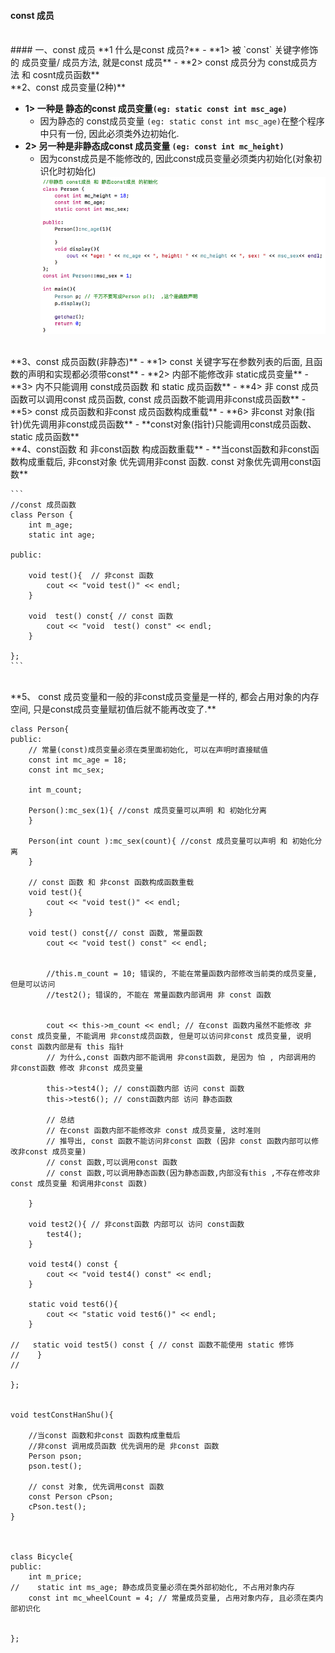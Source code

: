 #### const 成员


<br>
#### 一、const 成员
**1 什么是const 成员?**
- **1> 被 `const` 关键字修饰的 成员变量/ 成员方法, 就是const 成员**
- **2> const 成员分为 const成员方法 和 cosnt成员函数**



<br>
**2、const 成员变量(2种)**

- **1> 一种是 静态的const 成员变量`(eg: static const int msc_age)`**
    - 因为静态的 const成员变量 `(eg: static const int msc_age)`在整个程序中只有一份, 因此必须类外边初始化.
- **2> 另一种是非静态成const 成员变量 `(eg: const int mc_height)`**
    - 因为const成员是不能修改的, 因此const成员变量必须类内初始化(对象初识化时初始化)
![](/assets/Snip20190218_4.png)


<br>
**3、const 成员函数(非静态)**
- **1> const 关键字写在参数列表的后面, 且函数的声明和实现都必须带const**
- **2> 内部不能修改非 static成员变量**
- **3> 内不只能调用 const成员函数 和 static 成员函数**
- **4> 非 const 成员函数可以调用const 成员函数, const 成员函数不能调用非const成员函数**
- **5> const 成员函数和非const 成员函数构成重载**
- **6> 非const 对象(指针)优先调用非const成员函数**
- **const对象(指针)只能调用const成员函数、static 成员函数**




<br>
**4、const函数 和 非const函数 构成函数重载**
- **当const函数和非const函数构成重载后, 非const对象 优先调用非const 函数. const 对象优先调用const函数**
    
    ```
    //const 成员函数
    class Person {
        int m_age;
        static int age;
        
    public:
        
        void test(){  // 非const 函数
            cout << "void test()" << endl;
        }
        
        void  test() const{ // const 函数
            cout << "void  test() const" << endl;
        }
        
    };
    ```

<br>
**5、 const 成员变量和一般的非const成员变量是一样的, 都会占用对象的内存空间, 只是const成员变量赋初值后就不能再改变了.**


```
class Person{
public:
    // 常量(const)成员变量必须在类里面初始化, 可以在声明时直接赋值
    const int mc_age = 18;
    const int mc_sex;
    
    int m_count;
    
    Person():mc_sex(1){ //const 成员变量可以声明 和 初始化分离
    }
    
    Person(int count ):mc_sex(count){ //const 成员变量可以声明 和 初始化分离
    }
    
    // const 函数 和 非const 函数构成函数重载
    void test(){
        cout << "void test()" << endl;
    }
    
    void test() const{// const 函数, 常量函数
        cout << "void test() const" << endl;
        
        
        //this.m_count = 10; 错误的, 不能在常量函数内部修改当前类的成员变量, 但是可以访问
        //test2(); 错误的, 不能在 常量函数内部调用 非 const 函数
        
        
        cout << this->m_count << endl; // 在const 函数内虽然不能修改 非const 成员变量, 不能调用 非const成员函数, 但是可以访问非const 成员变量, 说明 const 函数内部是有 this 指针
        // 为什么,const 函数内部不能调用 非const函数, 是因为 怕 , 内部调用的 非const函数 修改 非const 成员变量
        
        this->test4(); // const函数内部 访问 const 函数
        this->test6(); // const函数内部 访问 静态函数
        
        // 总结
        // 在const 函数内部不能修改非 const 成员变量, 这时准则
        // 推导出, const 函数不能访问非const 函数 (因非 const 函数内部可以修改非const 成员变量)
        // const 函数,可以调用const 函数
        // const 函数,可以调用静态函数(因为静态函数,内部没有this ,不存在修改非const 成员变量 和调用非const 函数)
        
    }
    
    void test2(){ // 非const函数 内部可以 访问 const函数
        test4();
    }
    
    void test4() const {
        cout << "void test4() const" << endl;
    }
    
    static void test6(){
        cout << "static void test6()" << endl;
    }
    
//   static void test5() const { // const 函数不能使用 static 修饰
//    }
//
    
};


void testConstHanShu(){
    
    //当const 函数和非const 函数构成重载后
    //非const 调用成员函数 优先调用的是 非const 函数
    Person pson;
    pson.test();
    
    // const 对象, 优先调用const 函数
    const Person cPson;
    cPson.test();
}



class Bicycle{
public:
    int m_price;
//    static int ms_age; 静态成员变量必须在类外部初始化, 不占用对象内存
    const int mc_wheelCount = 4; // 常量成员变量, 占用对象内存, 且必须在类内部初识化
    
    
};

```
